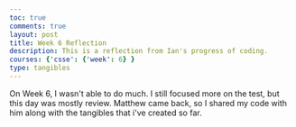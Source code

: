 ```yaml
---
toc: true
comments: true
layout: post
title: Week 6 Reflection
description: This is a reflection from Ian's progress of coding.
courses: {'csse': {'week': 6} }
type: tangibles
---
```


On Week 6, I wasn't able to do much. I still focused more on the test, but this day was mostly review. Matthew came back, so I shared my code with him along with the tangibles that i've created so far.